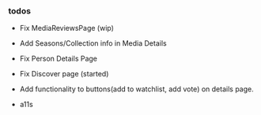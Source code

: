 ### todos

- Fix MediaReviewsPage (wip)

- Add Seasons/Collection info in Media Details

- Fix Person Details Page

- Fix Discover page (started)

- Add functionality to buttons(add to watchlist, add vote) on details page.

- a11s
